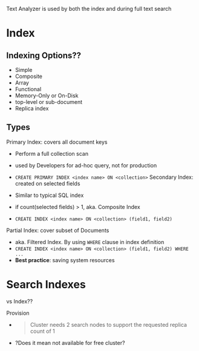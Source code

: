 Text Analyzer is used by both the index and during full text search

# Index

## Indexing Options??
- Simple
- Composite
- Array
- Functional
- Memory-Only or On-Disk
- top-level or sub-document
- Replica index


## Types
Primary Index: covers all document keys
- Perform a full collection scan
- used by Developers for ad-hoc query, not for production
- `CREATE PRIMARY INDEX <index name> ON <collection>`
Secondary Index: created on selected fields

- Similar to typical SQL index
- if count(selected fields) > 1, aka. Composite Index
- `CREATE INDEX <index name> ON <collection> (field1, field2)`

Partial Index: cover subset of Documents

- aka. Filtered Index. By using `WHERE` clause in index definition
- `CREATE INDEX <index name> ON <collection> (field1, field2) WHERE ... `
- **Best practice**: saving system resources

# Search Indexes

vs Index??

Provision
>
- > Cluster needs 2 search nodes to support the requested replica count of 1
- ?Does it mean not available for free cluster?

